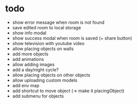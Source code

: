 # todo

- show error message when room is not found
- save edited room to local storage
- show info modal
- show success modal when room is saved (+ share button)
- show television with youtube video
- allow placing objects on walls
- add more objects
- add animations
- allow adding images
- add a day/night cycle?
- allow placing objects on other objects
- allow uploading custom models
- add env map
- add shortcut to move object (-> make it placingObject)
- add submenu for objects